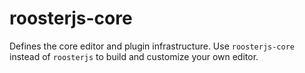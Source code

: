 # roosterjs-core

   Defines the core editor and plugin infrastructure. Use `roosterjs-core` 
   instead of `roosterjs` to build and customize your own editor.
